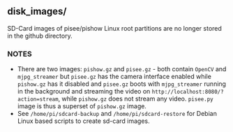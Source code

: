 ## disk_images/

SD-Card images of pisee/pishow Linux root partitions are no longer stored
in the github directory.

### NOTES

* There are two images: `pishow.gz` and `pisee.gz` - both contain
  `OpenCV` and `mjpg_streamer` but `pisee.gz` has the camera interface
  enabled while `pishow.gz` has it disabled and `pisee.gz` boots with
  `mjpg_streamer` running in the background and streaming the video on
  `http://localhost:8080/?action=stream`, while `pishow.gz` does not
  stream any video. `pisee.py` image is thus a superset of `pishow.gz`
  image.
* See `/home/pi/sdcard-backup` and `/home/pi/sdcard-restore` for Debian Linux
  based scripts to create sd-card images.
